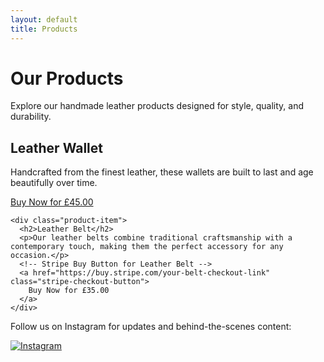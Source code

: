 ```yaml
---
layout: default
title: Products
---
```


<div class="product-container">
  <h1>Our Products</h1>
  <p>Explore our handmade leather products designed for style, quality, and durability.</p>

  <div class="product-grid">
    <div class="product-item">
      <h2>Leather Wallet</h2>
      <p>Handcrafted from the finest leather, these wallets are built to last and age beautifully over time.</p>
      <!-- Stripe Buy Button for Leather Wallet -->
      <a href="https://buy.stripe.com/your-wallet-checkout-link" class="stripe-checkout-button">
        Buy Now for £45.00
      </a>
    </div>

    <div class="product-item">
      <h2>Leather Belt</h2>
      <p>Our leather belts combine traditional craftsmanship with a contemporary touch, making them the perfect accessory for any occasion.</p>
      <!-- Stripe Buy Button for Leather Belt -->
      <a href="https://buy.stripe.com/your-belt-checkout-link" class="stripe-checkout-button">
        Buy Now for £35.00
      </a>
    </div>
  </div>

  <div class="instagram-link">
    <p>Follow us on Instagram for updates and behind-the-scenes content:</p>
    <a href="https://www.instagram.com/apertureleatherworks/" target="_blank">
      <img src="https://upload.wikimedia.org/wikipedia/commons/thumb/e/ec/Instagram_logo_2016.svg/600px-Instagram_logo_2016.svg.png" alt="Instagram" class="instagram-icon">
    </a>
  </div>
</div>
